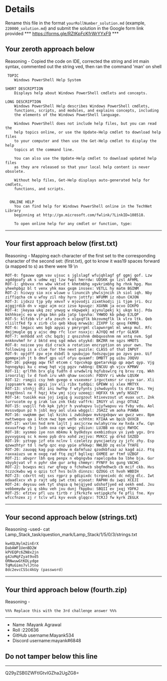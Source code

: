 # Details

Rename this file in the format `yourRollNumber_solution.md` (example, `220000_solution.md`) and submit the solution in the Google form link provided 
*** https://forms.gle/RZtKpFcKfrWrYYxF9 ***


## Your zeroth approach below

Reasoning -  Copied the code on IDE, corrected the string and int main syntax, commented out the string ved, then ran the command 'man' on shell

```
 TOPIC
    Windows PowerShell Help System

SHORT DESCRIPTION
    Displays help about Windows PowerShell cmdlets and concepts.

LONG DESCRIPTION
    Windows PowerShell Help describes Windows PowerShell cmdlets,
    functions, scripts, and modules, and explains concepts, including
    the elements of the Windows PowerShell language.

    Windows PowerShell does not include help files, but you can read the
    help topics online, or use the Update-Help cmdlet to download help files
    to your computer and then use the Get-Help cmdlet to display the help
    topics at the command line.

    You can also use the Update-Help cmdlet to download updated help files
    as they are released so that your local help content is never obsolete.

    Without help files, Get-Help displays auto-generated help for cmdlets,
    functions, and scripts.


  ONLINE HELP
    You can find help for Windows PowerShell online in the TechNet Library
    beginning at http://go.microsoft.com/fwlink/?LinkID=108518.

    To open online help for any cmdlet or function, type:
```

---

## Your first approach below (first.txt)

Reasoning -  Mapping each character of the first set to the corresponding character of the second set:
 (first.txt), got to know it was19 spaces forward (a mapped to s) as there were 19 \n 

```
ROT-0: fgauww qgm vav ujsuc s jglslagf wfujqhlagf gf qgmj gof. Lzw xgddgoafy ak s udmw xgj lzw fwpl hmrrdw: UDSKK gx lzsl AFHML
ROT-1: ghbvxx rhn wbw vktvd t khmtmbhg xgvkrimbhg hg rhnk hpg. Max yheehpbgz bl t venx yhk max gxqm inssex: VETLL hy matm BGINM
ROT-2: hicwyy sio xcx wluwe u linuncih yhwlsjncih ih siol iqh. Nby ziffiqcha cm u wfoy zil nby hyrn jottfy: WFUMM iz nbun CHJON
ROT-3: ijdxzz tjp ydy xmvxf v mjovodji zixmtkodji ji tjpm jri. Ocz ajggjrdib dn v xgpz ajm ocz izso kpuugz: XGVNN ja ocvo DIKPO
ROT-4: jkeyaa ukq zez ynwyg w nkpwpekj ajynulpekj kj ukqn ksj. Pda bkhhksejc eo w yhqa bkn pda jatp lqvvha: YHWOO kb pdwp EJLQP
ROT-5: klfzbb vlr afa zoxzh x olqxqflk bkzovmqflk lk vlro ltk. Qeb cliiltfkd fp x zirb clo qeb kbuq mrwwib: ZIXPP lc qexq FKMRQ
ROT-6: lmgacc wms bgb apyai y pmryrgml clapwnrgml ml wmsp mul. Rfc dmjjmugle gq y ajsc dmp rfc lcvr nsxxjc: AJYQQ md rfyr GLNSR
ROT-7: mnhbdd xnt chc bqzbj z qnszshnm dmbqxoshnm nm xntq nvm. Sgd enkknvhmf hr z bktd enq sgd mdws otyykd: BKZRR ne sgzs HMOTS
ROT-8: noicee you did crack a rotation encryption on your own. The following is a clue for the next puzzle: CLASS of that INPUT
ROT-9: opjdff zpv eje dsbdl b spubujpo fodszqujpo po zpvs pxo. Uif gpmmpxjoh jt b dmvf gps uif ofyu qvaamf: DMBTT pg uibu JOQVU
ROT-10: pqkegg aqw fkf etcem c tqvcvkqp gpetarvkqp qp aqwt qyp. Vjg hqnnqykpi ku c enwg hqt vjg pgzv rwbbng: ENCUU qh vjcv KPRWV
ROT-11: qrlfhh brx glg fudfn d urwdwlrq hqfubswlrq rq brxu rzq. Wkh iroorzlqj lv d foxh iru wkh qhaw sxccoh: FODVV ri wkdw LQSXW
ROT-12: rsmgii csy hmh gvego e vsxexmsr irgvctxmsr sr csyv sar. Xli jsppsamrk mw e gpyi jsv xli ribx tyddpi: GPEWW sj xlex MRTYX
ROT-13: stnhjj dtz ini hwfhp f wtyfynts jshwduynts ts dtzw tbs. Ymj ktqqtbnsl nx f hqzj ktw ymj sjcy uzeeqj: HQFXX tk ymfy NSUZY
ROT-14: tuoikk eua joj ixgiq g xuzgzout ktixevzout ut euax uct. Znk lurrucotm oy g irak lux znk tkdz vaffrk: IRGYY ul zngz OTVAZ
ROT-15: uvpjll fvb kpk jyhjr h yvahapvu lujyfwapvu vu fvby vdu. Aol mvssvdpun pz h jsbl mvy aol ulea wbggsl: JSHZZ vm aoha PUWBA
ROT-16: vwqkmm gwc lql kziks i zwbibqwv mvkzgxbqwv wv gwcz wev. Bpm nwttweqvo qa i ktcm nwz bpm vmfb xchhtm: KTIAA wn bpib QVXCB
ROT-17: wxrlnn hxd mrm lajlt j axcjcrxw nwlahycrxw xw hxda xfw. Cqn oxuuxfrwp rb j ludn oxa cqn wngc ydiiun: LUJBB xo cqjc RWYDC
ROT-18: xysmoo iye nsn mbkmu k bydkdsyx oxmbizdsyx yx iyeb ygx. Dro pyvvygsxq sc k mveo pyb dro xohd zejjvo: MVKCC yp drkd SXZED
ROT-19: yztnpp jzf oto nclnv l czeletzy pyncjaetzy zy jzfc zhy. Esp qzwwzhtyr td l nwfp qzc esp ypie afkkwp: NWLDD zq esle TYAFE
ROT-20: zauoqq kag pup odmow m dafmfuaz qzodkbfuaz az kagd aiz. Ftq raxxaiuzs ue m oxgq rad ftq zqjf bgllxq: OXMEE ar ftmf UZBGF
ROT-21: abvprr lbh qvq penpx n ebgngvba rapelcgvba ba lbhe bja. Gur sbyybjvat vf n pyhr sbe gur arkg chmmyr: PYNFF bs gung VACHG
ROT-22: bcwqss mci rwr qfoqy o fchohwcb sbqfmdhwcb cb mcif ckb. Hvs tczzckwbu wg o qzis tcf hvs bslh dinnzs: QZOGG ct hvoh WBDIH
ROT-23: cdxrtt ndj sxs rgprz p gdipixdc tcrgneixdc dc ndjg dlc. Iwt udaadlxcv xh p rajt udg iwt ctmi ejooat: RAPHH du iwpi XCEJI
ROT-24: deysuu oek tyt shqsa q hejqjyed udshofjyed ed oekh emd. Jxu vebbemydw yi q sbku veh jxu dunj fkppbu: SBQII ev jxqj YDFKJ
ROT-25: efztvv pfl uzu tirtb r ifkrkzfe vetipgkzfe fe pfli fne. Kyv wfccfnzex zj r tclv wfi kyv evok glqqcv: TCRJJ fw kyrk ZEGLK 
```

---

## Your second approach below (strings.txt)

Reasoning -used- cat Lamp_Stack_task/question_mark/Lamp_Stack/1/5/0/3/strings.txt 

```
kw4QLNylm2inErX
DabAWF1UenBD2W
kPVEQPc6ZN8x2jn
g4JoMqFZyat9vd5
ORNwuwGtKDLydge
TqMuGims7vlJtno
8dc2evcCSSc4kUy (password) 
```

---

## Your third approach below (fourth.zip)

Reasoning - 

```
%%% Replace this with the 3rd challenge answer %%%
```

---


- Name :Mayank Agrawal
- Roll :220636
- GitHub username:Mayank534
- Discord username:mayank#6848


## Do not tamper below this line

---

Q29yZSB0ZWFtIGtvIGZha2UgZG8=
